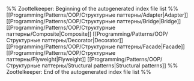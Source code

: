 %% Zoottelkeeper: Beginning of the autogenerated index file list  %%
 [[Programming/Patterns/OOP/Структурные паттерны/Adapter|Adapter]]
 [[Programming/Patterns/OOP/Структурные паттерны/Bridge|Bridge]]
 [[Programming/Patterns/OOP/Структурные паттерны/Composite|Composite]]
 [[Programming/Patterns/OOP/Структурные паттерны/Decorator|Decorator]]
 [[Programming/Patterns/OOP/Структурные паттерны/Facade|Facade]]
 [[Programming/Patterns/OOP/Структурные паттерны/Flyweight|Flyweight]]
 [[Programming/Patterns/OOP/Структурные паттерны/Structural patterns|Structural patterns]]
%% Zoottelkeeper: End of the autogenerated index file list  %%
